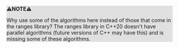 <div style="margin:2em; background-color: #e0e0e0;">

<strong>⚠️NOTE️️️⚠️</strong>

Why use some of the algorithms here instead of those that come in the ranges library? The ranges library in C++20 doesn't have parallel algorithms (future versions of C++ may have this) and is missing some of these algorithms.
</div>

